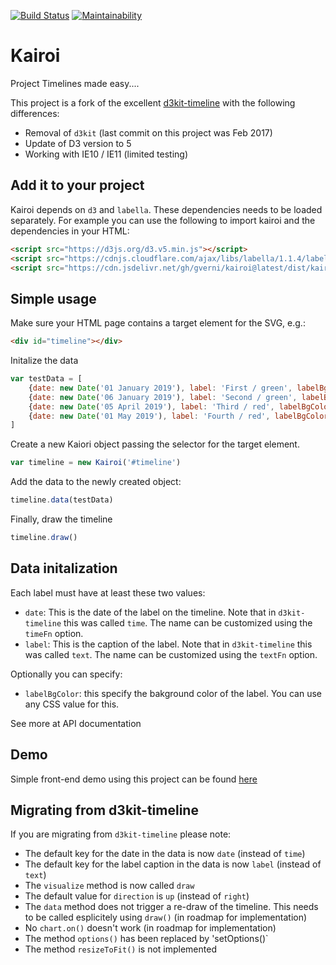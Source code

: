 [![Build Status](https://travis-ci.org/gverni/kairoi.svg?branch=master)](https://travis-ci.org/gverni/kairoi)
[![Maintainability](https://api.codeclimate.com/v1/badges/84e9c5a07361bba6e623/maintainability)](https://codeclimate.com/github/gverni/kairoi/maintainability)

# Kairoi

Project Timelines made easy....

This project is a fork of the excellent [d3kit-timeline](https://github.com/kristw/d3kit-timeline) with the following differences:
* Removal of `d3kit` (last commit on this project was Feb 2017)
* Update of D3 version to 5
* Working with IE10 / IE11 (limited testing)

## Add it to your project 

Kairoi depends on `d3` and `labella`. These dependencies needs to be loaded separately. For example you can use the following to import kairoi and the dependencies in your HTML:

```html
<script src="https://d3js.org/d3.v5.min.js"></script>
<script src="https://cdnjs.cloudflare.com/ajax/libs/labella/1.1.4/labella.min.js"></script>
<script src="https://cdn.jsdelivr.net/gh/gverni/kairoi@latest/dist/kairoi.js"></script>
```

## Simple usage

Make sure your HTML page contains a target element for the SVG, e.g.: 

```html
<div id="timeline"></div>
```

Initalize the data

```javascript
var testData = [
    {date: new Date('01 January 2019'), label: 'First / green', labelBgColor: 'green'},
    {date: new Date('06 January 2019'), label: 'Second / green', labelBgColor: 'green'},
    {date: new Date('05 April 2019'), label: 'Third / red', labelBgColor: 'red'},
    {date: new Date('01 May 2019'), label: 'Fourth / red', labelBgColor: 'red'}
]
```

Create a new Kaiori object passing the selector for the target element. 

```javascript
var timeline = new Kairoi('#timeline')
```

Add the data to the newly created object: 

```javascript 
timeline.data(testData)
```

Finally, draw the timeline

```javascript
timeline.draw()
```

## Data initalization 

Each label must have at least these two values: 

* `date`: This is the date of the label on the timeline. Note that in `d3kit-timeline` this was called `time`. The name can be customized using the `timeFn` option. 
*  `label`: This is the caption of the label. Note that in `d3kit-timeline` this was called `text`. The name can be customized using the `textFn` option.

Optionally you can specify: 

* `labelBgColor`: this specify the bakground color of the label. You can use any CSS value for this. 

See more at API documentation

## Demo 

Simple front-end demo using this project can be found [here](https://gverni.github.io/kairoi/)

## Migrating from d3kit-timeline

If you are migrating from `d3kit-timeline` please note: 

* The default key for the date in the data is now `date` (instead of `time`)
* The default key for the label caption in the data is now `label` (instead of `text`)
* The `visualize` method is now called `draw`
* The default value for `direction` is `up` (instead of `right`)
* The `data` method does not trigger a re-draw of the timeline. This needs to be called esplicitely using `draw()` (in  roadmap for implementation)
* No `chart.on()` doesn't work (in roadmap for implementation)
* The method `options()` has been replaced by 'setOptions()`
* The method `resizeToFit()` is not implemented
